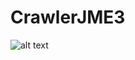 # CrawlerJME3

![alt text](https://github.com/ArthurKnauer/CrawlerJME3/edit/main/floorplan.png?raw=true)
